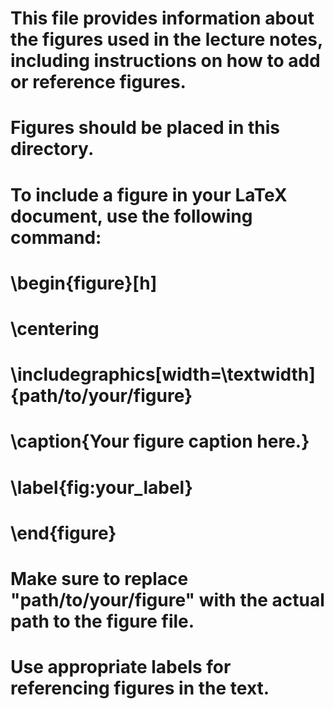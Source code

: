 # This file provides information about the figures used in the lecture notes, including instructions on how to add or reference figures.

# Figures should be placed in this directory. 

# To include a figure in your LaTeX document, use the following command:
# \begin{figure}[h]
#     \centering
#     \includegraphics[width=\textwidth]{path/to/your/figure}
#     \caption{Your figure caption here.}
#     \label{fig:your_label}
# \end{figure}

# Make sure to replace "path/to/your/figure" with the actual path to the figure file. 
# Use appropriate labels for referencing figures in the text.